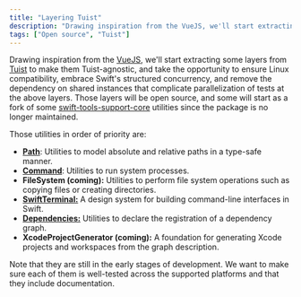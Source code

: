 ```yaml
---
title: "Layering Tuist"
description: "Drawing inspiration from the VueJS, we'll start extracting some layers from Tuist to make them Tuist-agnostic, and take the opportunity to ensure Linux compatibility, embrace Swift's structured concurrency, and remove the dependency on shared instances that complicate parallelization of tests at the above layers."
tags: ["Open source", "Tuist"]
---
```


Drawing inspiration from the [VueJS](https://vuejs.org/),
we'll start extracting some layers from [Tuist](https://github.com/tuist/tuist) to make them Tuist-agnostic,
and take the opportunity to ensure Linux compatibility,
embrace Swift's structured concurrency,
and remove the dependency on shared instances that complicate parallelization of tests at the above layers.
Those layers will be open source, and some will start as a fork of some [swift-tools-support-core](https://github.com/apple/swift-tools-support-core) utilities since the package is no longer maintained.

Those utilities in order of priority are:

- [**Path**](https://github.com/tuist/path): Utilities to model absolute and relative paths in a type-safe manner.
- [**Command**](https://github.com/tuist/command): Utilities to run system processes.
- **FileSystem (coming):** Utilities to perform file system operations such as copying files or creating directories.
- [**SwiftTerminal:**](https://github.com/tuist/swiftterminal) A design system for building command-line interfaces in Swift.
- [**Dependencies:**](https://github.com/tuist/dependencies) Utilities to declare the registration of a dependency graph.
- **XcodeProjectGenerator (coming):** A foundation for generating Xcode projects and workspaces from the graph description.

Note that they are still in the early stages of development. We want to make sure each of them is well-tested across the supported platforms and that they include documentation.
